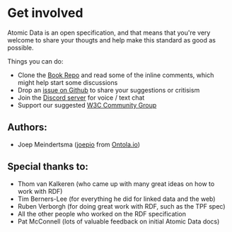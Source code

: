 # Get involved

Atomic Data is an open specification, and that means that you're very welcome to share your thougts and help make this standard as good as possible.

Things you can do:

- Clone the [Book Repo](https://github.com/ontola/atomic-data/) and read some of the inline comments, which might help start some discussions
- Drop an [issue on Github](https://github.com/ontola/atomic-data/issues) to share your suggestions or critisism
- Join the [Discord server](https://discord.gg/ZspQv8) for voice / text chat
- Support our suggested [W3C Community Group](https://www.w3.org/community/blog/2020/06/22/proposed-group-atomic-data-community-group/)

## Authors:

- Joep Meindertsma ([joepio](https://github.com/joepio/) from [Ontola.io](https://ontola.io/))

## Special thanks to:

- Thom van Kalkeren (who came up with many great ideas on how to work with RDF)
- Tim Berners-Lee (for everything he did for linked data and the web)
- Ruben Verborgh (for doing great work with RDF, such as the TPF spec)
- All the other people who worked on the RDF specification
- Pat McConnell (lots of valuable feedback on initial Atomic Data docs)
